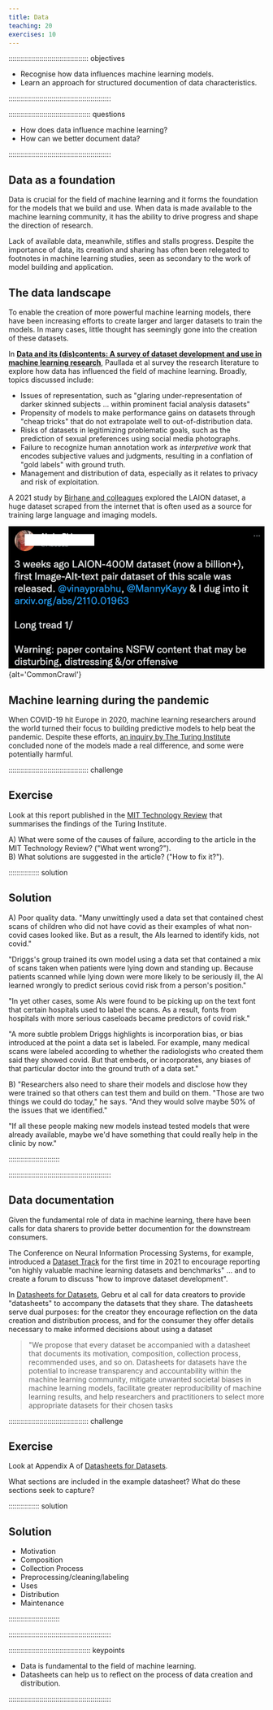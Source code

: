 ```yaml
---
title: Data
teaching: 20
exercises: 10
---
```


::::::::::::::::::::::::::::::::::::::: objectives

- Recognise how data influences machine learning models.
- Learn an approach for structured documention of data characteristics.

::::::::::::::::::::::::::::::::::::::::::::::::::

:::::::::::::::::::::::::::::::::::::::: questions

- How does data influence machine learning?
- How can we better document data?

::::::::::::::::::::::::::::::::::::::::::::::::::

## Data as a foundation

<!--
Should cover data representativeness: https://www.nature.com/articles/s41746-021-00549-7

TODO: briefly mention the SSI work on FAIR etc.
-->

Data is crucial for the field of machine learning and it forms the foundation for the models that we build and use. When data is made available to the machine learning community, it has the ability to drive progress and shape the direction of research.

Lack of available data, meanwhile, stifles and stalls progress. Despite the importance of data, its creation and sharing has often been relegated to footnotes in machine learning studies, seen as secondary to the work of model building and application.

## The data landscape

To enable the creation of more powerful machine learning models, there have been increasing efforts to create larger and larger datasets to train the models. In many cases, little thought has seemingly gone into the creation of these datasets.

In **[Data and its (dis)contents: A survey of dataset development and use in machine learning research](https://arxiv.org/pdf/2012.05345.pdf)**, Paullada et al survey the research literature to explore how data has influenced the field of machine learning. Broadly, topics discussed include:

- Issues of representation, such as "glaring under-representation of darker skinned subjects ... within prominent facial analysis datasets"
- Propensity of models to make performance gains on datasets through "cheap tricks" that do not extrapolate well to out-of-distribution data.
- Risks of datasets in legitimizing problematic goals, such as the prediction of sexual preferences using social media photographs.
- Failure to recognize human annotation work as *interpretive work* that encodes subjective values and judgments, resulting in a conflation of "gold labels" with ground truth.
- Management and distribution of data, especially as it relates to privacy and risk of exploitation.

A 2021 study by [Birhane and colleagues](https://arxiv.org/abs/2110.01963) explored the LAION dataset, a huge dataset scraped from the internet that is often used as a source for training large language and imaging models.

![](fig/bad_data.png){alt='CommonCrawl'}

## Machine learning during the pandemic

When COVID-19 hit Europe in 2020, machine learning researchers around the world turned their focus to building predictive models to help beat the pandemic. Despite these efforts, [an inquiry by The Turing Institute](https://www.turing.ac.uk/sites/default/files/2021-06/data-science-and-ai-in-the-age-of-covid_full-report_2.pdf) concluded none of the models made a real difference, and some were potentially harmful.

:::::::::::::::::::::::::::::::::::::::  challenge

## Exercise

Look at this report published in the [MIT Technology Review](https://www.technologyreview.com/2021/07/30/1030329/machine-learning-ai-failed-covid-hospital-diagnosis-pandemic/) that summarises the findings of the Turing Institute.

A) What were some of the causes of failure, according to the article in the MIT Technology Review? ("What went wrong?").  
B) What solutions are suggested in the article? ("How to fix it?").

:::::::::::::::  solution

## Solution

A) Poor quality data. "Many unwittingly used a data set that contained chest scans of children who did not have covid as their examples of what non-covid cases looked like. But as a result, the AIs learned to identify kids, not covid."

"Driggs's group trained its own model using a data set that contained a mix of scans taken when patients were lying down and standing up. Because patients scanned while lying down were more likely to be seriously ill, the AI learned wrongly to predict serious covid risk from a person's position."

"In yet other cases, some AIs were found to be picking up on the text font that certain hospitals used to label the scans. As a result, fonts from hospitals with more serious caseloads became predictors of covid risk."

"A more subtle problem Driggs highlights is incorporation bias, or bias introduced at the point a data set is labeled. For example, many medical scans were labeled according to whether the radiologists who created them said they showed covid. But that embeds, or incorporates, any biases of that particular doctor into the ground truth of a data set."

B) "Researchers also need to share their models and disclose how they were trained so that others can test them and build on them. "Those are two things we could do today," he says. "And they would solve maybe 50% of the issues that we identified."

"If all these people making new models instead tested models that were already available, maybe we'd have something that could really help in the clinic by now."



:::::::::::::::::::::::::

::::::::::::::::::::::::::::::::::::::::::::::::::

## Data documentation

Given the fundamental role of data in machine learning, there have been calls for data sharers to provide better documention for the downstream consumers.

The Conference on Neural Information Processing Systems, for example, introduced a [Dataset Track](https://neuripsconf.medium.com/announcing-the-neurips-2021-datasets-and-benchmarks-track-644e27c1e66c) for the first time in 2021 to encourage reporting "on highly valuable machine learning datasets and benchmarks" ... and to create a forum to discuss "how to improve dataset development".

In [Datasheets for Datasets](https://arxiv.org/pdf/1803.09010.pdf), Gebru et al call for data creators to provide "datasheets" to accompany the datasets that they share. The datasheets serve dual purposes: for the creator they encourage reflection on the data creation and distribution process, and for the consumer they offer details necessary to make informed decisions about using a dataset

> "We propose that every dataset be accompanied with a datasheet that documents its motivation, composition, collection process, recommended uses, and so on. Datasheets for datasets have the potential to increase transparency and accountability within the machine learning community, mitigate unwanted societal biases in machine learning models, facilitate greater reproducibility of machine learning results, and help researchers and practitioners to select more appropriate datasets for their chosen tasks

:::::::::::::::::::::::::::::::::::::::  challenge

## Exercise

Look at Appendix A of [Datasheets for Datasets](https://arxiv.org/pdf/1803.09010.pdf).

What sections are included in the example datasheet? What do these sections seek to capture?

:::::::::::::::  solution

## Solution

- Motivation
- Composition
- Collection Process
- Preprocessing/cleaning/labeling
- Uses
- Distribution
- Maintenance
  
  

:::::::::::::::::::::::::

::::::::::::::::::::::::::::::::::::::::::::::::::



:::::::::::::::::::::::::::::::::::::::: keypoints

- Data is fundamental to the field of machine learning.
- Datasheets can help us to reflect on the process of data creation and distribution.

::::::::::::::::::::::::::::::::::::::::::::::::::


